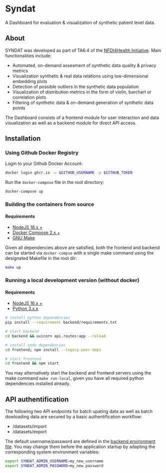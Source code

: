 # Syndat
A Dashboard for evaluation &amp; visualization of synthetic patient level data.

## About

SYNDAT was developed as part of TA6.4 of the [NFDI4Health Initiative](https://www.nfdi4health.de/). Main functionalities include:

- Automated, on-demand assesment of synthetic data quality & privacy metrics
- Visualization synthetic & real data relations using low-dimensional embedding plots
- Detection of possible outliers in the synthetic data population
- Visualization of distribution metrics in the form of violin, barchart or correlation plots
- Filtering of synthetic data & on-demand generation of synthetic data points

The Dashboard consists of a frontend module for user interaction and data visualization as well as a backend module for direct API access.

## Installation

### Using Github Docker Registry

Login to your Github Docker Account:

```bash
docker login ghcr.io -u $GITHUB_USERNAME -p $GITHUB_TOKEN
```

Run the `docker-compose` file in the root directory:

```bash
docker-compose up
```

### Building the containers from source

#### Requirements

- [NodeJS 18.x +](https://nodejs.org/de)
- [Docker Compose 2.x +](https://docs.docker.com/compose/)
- [GNU Make](https://www.gnu.org/software/make/manual/make.html)

Given all dependencies above are satisfied, both the frontend and backend can be started via `docker-compse` with a single make command using the designated Makefile in the root dir:

```bash
make up
```

### Running a local development version (without docker)

#### Requirements

- [NodeJS 16.x +](https://nodejs.org/de)
- [Python 3.x.x](https://www.python.org/downloads/)


```bash
# install python dependencies
pip install --requirement backend/requirements.txt

# start backend
cd backend && uvicorn api.routes:app --reload

# install node dependencies
cd frontend; npm install --legacy-peer-deps

# start frontend
cd frontend && npm start
```

You may alternatively start the backend and frontend servers using the make command `make run-local`, given you have all required python dependencies installed already.

## API authentification

The following two API endpoints for batch upating data as well as batch dowloading data are secured by a basic authentification workflow:
-  /datasets/import
-  /datasets/export

The default username/password are defined in the [backend environment file](https://github.com/elg34/VAMBN/tree/master/helper). You may change them before the application startup by adapting the corresponding system environment variables:

```bash
export SYNDAT_ADMIN_USERNAME=my_new_username
export SYNDAT_ADMIN_PASSWORD=my_new_password
```
